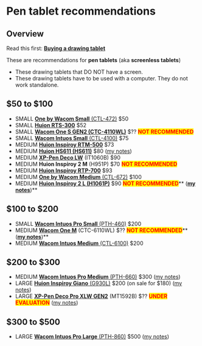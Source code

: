 # Pen tablet recommendations

## Overview

Read this first: [**Buying a drawing tablet**](../) &#x20;

These are recommendations for **pen tablets** (aka **screenless tablets**)

* These drawing tablets that DO NOT have a screen.
* These drawing tablets have to be used with a computer. They do not work standalone.

## $50 to $100&#x20;

* SMALL [**One by Wacom Small** (CTL-472)](../../product-info/wacom/one-by-wacom/one-by-wacom-small-ctl-472.md) $50&#x20;
* SMALL [**Huion RTS-300**](../../product-info/huion/huion-inspiroy/huion-inspiroy-rts-300.md) $52&#x20;
* SMALL [**Wacom One S GEN2 (CTC-4110WL)**](../../product-info/wacom/wacom-one/wacom-one-gen2-drawing-tablets.md) $?? <mark style="color:red;">**NOT RECOMMENDED**</mark>
* SMALL [**Wacom Intuos Small** (CTL-4100)](../../product-info/wacom/wacom-intuos/wacom-intuos-small-ctl-4100.md) $75&#x20;
* MEDIUM  [**Huion Inspiroy RTM-500**](../../product-info/huion/huion-inspiroy/huion-inspiroy-rtm-500.md) $73
* MEDIUM [**Huion HS611 (HS611)**](../../product-info/huion/huion-inspiroy/huion-hs611.md) $80 ([my notes](../../7p-notes/7p-notes-huion/7p-notes-huion-hs611.md))
* MEDIUM [**XP-Pen Deco LW**](../../product-info/xp-pen/xp-pen-deco/xp-pen-deco-lw-it1060b/) (IT1060B) $90&#x20;
* MEDIUM **Huion Inspiroy 2 M** (H951P) $70 <mark style="color:red;">**NOT RECOMMENDED**</mark>
* MEDIUM [**Huion Inspiroy RTP-700**](../../product-info/huion/huion-inspiroy/huion-inspiroy-rtp-700.md)  $93&#x20;
* MEDIUM [**One by Wacom Medium** (CTL-672)](../../product-info/wacom/one-by-wacom/one-by-wacom-medium-ctl-672.md) $100&#x20;
* MEDIUM [**Huion Inspiroy 2 L (H1061P)**](../../product-info/huion/huion-inspiroy/huion-inspiroy-2-l-h1061p.md) $90 <mark style="color:red;">**NOT RECOMMENDED**</mark>** (**[**my notes**](../../7p-notes/7p-notes-huion/7p-notes-huion-inspiroy-2-l-h1061p.md)**)**

## $100 to $200

* SMALL [**Wacom Intuos Pro Small** (PTH-460)](../../product-info/wacom/wacom-intuos-pro/wacom-intuos-pro-small-pth-460.md) $200&#x20;
* MEDIUM [**Wacom One M**](../../product-info/wacom/wacom-one/wacom-one-gen2-drawing-tablets.md) (CTC-6110WL) $?? <mark style="color:red;">**NOT RECOMMENDED**</mark>** (**[**my notes**](../../7p-notes/7p-notes-wacom/7p-notes-wacom-2023-drawing-tablet-refresh.md)**)**
* MEDIUM [**Wacom Intuos Medium** (CTL-6100)](../../product-info/wacom/wacom-intuos/wacom-intuos-medium-ctl-6100.md) $200

## $200 to $300

* MEDIUM [**Wacom Intuos Pro Medium** (PTH-660)](../../product-info/wacom/wacom-intuos-pro/wacom-intuos-pro-medium-pth-660.md) $300 ([my notes](../../7p-notes/7p-notes-wacom/7p-notes-wacom-intuos-pro-medium-pth-660.md))
* LARGE [**Huion Inspiroy Giano** (G930L)](../../product-info/huion/huion-inspiroy/huion-inspiroy-giano-g930l.md) $200 (on sale for $180) ([my notes](../../7p-notes/7p-notes-huion/7p-notes-huion-giano-g930l.md))
* LARGE [**XP-Pen Deco Pro XLW GEN2**](../../product-info/xp-pen/xp-pen-deco-pro/xp-pen-deco-pro-xlw-gen-2-mt1592b.md) (MT1592B) $?? <mark style="color:red;">**UNDER EVALUATION**</mark> ([my notes](../../product-info/xp-pen/xp-pen-deco-pro/xp-pen-deco-pro-xlw-gen-2-mt1592b.md))&#x20;

## $300 to $500

* LARGE [**Wacom Intuos Pro Large** (PTH-860)](../../product-info/wacom/wacom-intuos-pro/wacom-intuos-pro-large-pth-860.md) $500 ([my notes](../../7p-notes/7p-notes-wacom/7p-notes-wacom-intuos-pro-large-pth-860.md))

